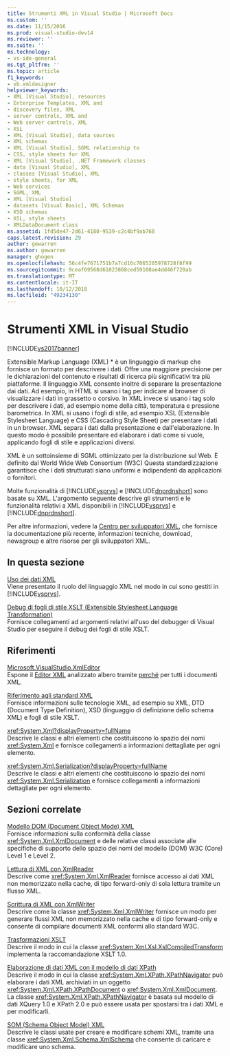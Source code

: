 ```yaml
---
title: Strumenti XML in Visual Studio | Microsoft Docs
ms.custom: ''
ms.date: 11/15/2016
ms.prod: visual-studio-dev14
ms.reviewer: ''
ms.suite: ''
ms.technology:
- vs-ide-general
ms.tgt_pltfrm: ''
ms.topic: article
f1_keywords:
- vb.xmldesigner
helpviewer_keywords:
- XML [Visual Studio], resources
- Enterprise Templates, XML and
- discovery files, XML
- server controls, XML and
- Web server controls, XML
- XSL
- XML [Visual Studio], data sources
- XML schemas
- XML [Visual Studio], SGML relationship to
- CSS, style sheets for XML
- XML [Visual Studio], .NET Framework classes
- data [Visual Studio], XML
- classes [Visual Studio], XML
- style sheets, for XML
- Web services
- SGML, XML
- XML [Visual Studio]
- datasets [Visual Basic], XML Schemas
- XSD schemas
- XSL, style sheets
- XMLDataDocument class
ms.assetid: 1fd5de47-2d61-4180-9539-c2c4bf9ab768
caps.latest.revision: 29
author: gewarren
ms.author: gewarren
manager: ghogen
ms.openlocfilehash: 56c4fe7671751b7a7cd16c7065205978728f8f99
ms.sourcegitcommit: 9ceaf69568d61023868ced59108ae4dd46f720ab
ms.translationtype: MT
ms.contentlocale: it-IT
ms.lasthandoff: 10/12/2018
ms.locfileid: "49234130"
---
```

# <a name="xml-tools-in-visual-studio"></a>Strumenti XML in Visual Studio
[!INCLUDE[vs2017banner](../includes/vs2017banner.md)]

  
Extensible Markup Language (XML) * è un linguaggio di markup che fornisce un formato per descrivere i dati. Offre una maggiore precisione per le dichiarazioni del contenuto e risultati di ricerca più significativi tra più piattaforme. Il linguaggio XML consente inoltre di separare la presentazione dai dati. Ad esempio, in HTML si usano i tag per indicare al browser di visualizzare i dati in grassetto o corsivo. In XML invece si usano i tag solo per descrivere i dati, ad esempio nome della città, temperatura e pressione barometrica. In XML si usano i fogli di stile, ad esempio XSL (Extensible Stylesheet Language) e CSS (Cascading Style Sheet) per presentare i dati in un browser. XML separa i dati dalla presentazione e dall'elaborazione. In questo modo è possibile presentare ed elaborare i dati come si vuole, applicando fogli di stile e applicazioni diversi.  
  
 XML è un sottoinsieme di SGML ottimizzato per la distribuzione sul Web. È definito dal World Wide Web Consortium (W3C) Questa standardizzazione garantisce che i dati strutturati siano uniformi e indipendenti da applicazioni o fornitori.  
  
 Molte funzionalità di [!INCLUDE[vsprvs](../includes/vsprvs-md.md)] e [!INCLUDE[dnprdnshort](../includes/dnprdnshort-md.md)] sono basate su XML. L'argomento seguente descrive gli strumenti e le funzionalità relativi a XML disponibili in [!INCLUDE[vsprvs](../includes/vsprvs-md.md)] e [!INCLUDE[dnprdnshort](../includes/dnprdnshort-md.md)].  
  
 Per altre informazioni, vedere la [Centro per sviluppatori XML](http://go.microsoft.com/fwlink/?LinkID=100176), che fornisce la documentazione più recente, informazioni tecniche, download, newsgroup e altre risorse per gli sviluppatori XML.  
  
## <a name="in-this-section"></a>In questa sezione  
 [Uso dei dati XML](../xml-tools/working-with-xml-data.md)  
 Viene presentato il ruolo del linguaggio XML nel modo in cui sono gestiti in [!INCLUDE[vsprvs](../includes/vsprvs-md.md)].  
  
 [Debug di fogli di stile XSLT (Extensible Stylesheet Language Transformation)](../xml-tools/debugging-xslt.md)  
 Fornisce collegamenti ad argomenti relativi all'uso del debugger di Visual Studio per eseguire il debug dei fogli di stile XSLT.  
  
## <a name="reference"></a>Riferimenti  
 [Microsoft.VisualStudio.XmlEditor](http://go.microsoft.com/fwlink/?LinkID=165699)  
 Espone il [Editor XML](http://go.microsoft.com/fwlink/?LinkId=228249) analizzato albero tramite [perché](http://go.microsoft.com/fwlink/?LinkId=228250) per tutti i documenti XML.  
  
 [Riferimento agli standard XML](http://msdn.microsoft.com/en-us/79c78508-c9d0-423a-a00f-672e855de401)  
 Fornisce informazioni sulle tecnologie XML, ad esempio su XML, DTD (Document Type Definition), XSD (linguaggio di definizione dello schema XML) e fogli di stile XSLT.  
  
 <xref:System.Xml?displayProperty=fullName>  
 Descrive le classi e altri elementi che costituiscono lo spazio dei nomi <xref:System.Xml> e fornisce collegamenti a informazioni dettagliate per ogni elemento.  
  
 <xref:System.Xml.Serialization?displayProperty=fullName>  
 Descrive le classi e altri elementi che costituiscono lo spazio dei nomi <xref:System.Xml.Serialization> e fornisce collegamenti a informazioni dettagliate per ogni elemento.  
  
## <a name="related-sections"></a>Sezioni correlate  
 [Modello DOM (Document Object Mode) XML](http://msdn.microsoft.com/library/b5e52844-4820-47c0-a61d-de2da33e9f54)  
 Fornisce informazioni sulla conformità della classe <xref:System.Xml.XmlDocument> e delle relative classi associate alle specifiche di supporto dello spazio dei nomi del modello (DOM) W3C (Core) Level 1 e Level 2.  
  
 [Lettura di XML con XmlReader](http://msdn.microsoft.com/en-us/3029834c-a27e-4331-b7aa-711924062182)  
 Descrive come <xref:System.Xml.XmlReader> fornisce accesso ai dati XML non memorizzato nella cache, di tipo forward-only di sola lettura tramite un flusso XML.  
  
 [Scrittura di XML con XmlWriter](http://msdn.microsoft.com/en-us/ea41f72c-e1d3-4e0a-ab0f-f0eb1c27ab86)  
 Descrive come la classe <xref:System.Xml.XmlWriter> fornisce un modo per generare flussi XML non memorizzato nella cache e di tipo forward-only e consente di compilare documenti XML conformi allo standard W3C.  
  
 [Trasformazioni XSLT](http://msdn.microsoft.com/library/202f8820-224c-494f-b61e-cd127eac6e03)  
 Descrive il modo in cui la classe <xref:System.Xml.Xsl.XslCompiledTransform> implementa la raccomandazione XSLT 1.0.  
  
 [Elaborazione di dati XML con il modello di dati XPath](http://msdn.microsoft.com/library/536c6fce-1453-4654-9c72-bca54d47e081)  
 Descrive il modo in cui la classe <xref:System.Xml.XPath.XPathNavigator> può elaborare i dati XML archiviati in un oggetto <xref:System.Xml.XPath.XPathDocument> o <xref:System.Xml.XmlDocument>. La classe <xref:System.Xml.XPath.XPathNavigator> è basata sul modello di dati XQuery 1.0 e XPath 2.0 e può essere usata per spostarsi tra i dati XML e per modificarli.  
  
 [SOM (Schema Object Model) XML](http://msdn.microsoft.com/library/a897a599-ffd1-43f9-8807-e58c8a7194cd)  
 Descrive le classi usate per creare e modificare schemi XML, tramite una classe <xref:System.Xml.Schema.XmlSchema> che consente di caricare e modificare uno schema.



